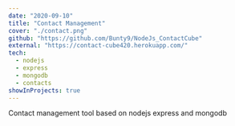 ```yaml
---
date: "2020-09-10"
title: "Contact Management"
cover: "./contact.png"
github: "https://github.com/Bunty9/NodeJs_ContactCube"
external: "https://contact-cube420.herokuapp.com/"
tech:
  - nodejs
  - express
  - mongodb
  - contacts
showInProjects: true
---
```


Contact management tool based on nodejs express and mongodb
